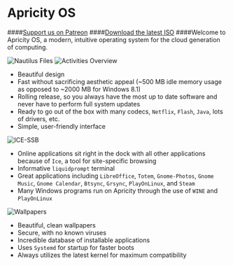 # Apricity OS
####[Support us on Patreon](https://www.patreon.com/apricity)
####[Download the latest ISO](http://apricityos.com/iso/apricity_os-latest.iso)
####Welcome to Apricity OS, a modern, intuitive operating system for the cloud generation of computing. 

![Nautilus Files](https://raw.githubusercontent.com/apagajewski/Apricity_OS/master/Apricity%20Screengrabs/Screenshot%20from%202015-07-05%2016-45-25.png)
![Activities Overview](https://github.com/apagajewski/Apricity_OS/blob/master/Apricity%20Screengrabs/Screenshot%20from%202015-07-05%2016-45-03.png?raw=true)
- Beautiful design
- Fast without sacrificing aesthetic appeal (~500 MB idle memory usage as opposed to ~2000 MB for Windows 8.1)
- Rolling release, so you always have the most up to date software and never have to perform full system updates
- Ready to go out of the box with many codecs, `Netflix`, `Flash`, `Java`, lots of drivers, etc.
- Simple, user-friendly interface

![ICE-SSB](https://github.com/apagajewski/Apricity_OS/blob/master/Apricity%20Screengrabs/Screenshot%20from%202015-07-05%2018-37-52.png?raw=true)
- Online applications sit right in the dock with all other applications because of `Ice`, a tool for site-specific browsing
- Informative `liquidprompt` terminal
- Great applications including `LibreOffice`, `Totem`, `Gnome-Photos`, `Gnome Music`, `Gnome Calendar`, `Btsync`, `Grsync`, `PlayOnLinux`, and `Steam`
- Many Windows programs run on Apricity through the use of `WINE` and `PlayOnLinux`

![Wallpapers](https://github.com/apagajewski/Apricity_OS/blob/master/Apricity%20Screengrabs/Screenshot%20from%202015-07-05%2018-59-02.png?raw=true)
- Beautiful, clean wallpapers
- Secure, with no known viruses
- Incredible database of installable applications
- Uses `Systemd` for startup for faster boots
- Always utilizes the latest kernel for maximum compatibility
